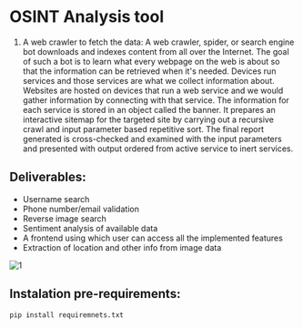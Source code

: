 # OSINT Analysis tool

1) A web crawler to fetch the data: A web crawler, spider, or search engine bot downloads and indexes content from all over the Internet. The goal of such a bot is to learn what every webpage on the web is about so that the information can be retrieved when it's needed. Devices run services and those services are what we collect information about. Websites are hosted on devices that run a web service and we would gather information by connecting with that service. The information for each service is stored in an object called the banner. It prepares an interactive sitemap for the targeted site by carrying out a recursive crawl and input parameter based repetitive sort. The final report generated is cross-checked and examined with the input parameters and presented with output ordered from active service to inert services. 

## Deliverables:
+ Username search
+ Phone number/email validation 
+ Reverse image search 
+ Sentiment analysis of available data
+ A frontend using which user can access all the implemented features
+ Extraction of location and other info from image data

![1](https://github.com/m0n574/Ocellus/blob/master/image.png)

## Instalation pre-requirements: 
`pip install requiremnets.txt`
